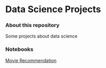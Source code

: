 # Data Science Projects
### About this repository
Some projects about data science

### Notebooks
[Movie Recommendation](https://github.com/luizgontijo/DataScience_Projects/blob/master/movie-recommendation.ipynb/)

